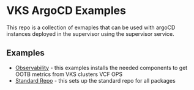 # VKS ArgoCD Examples

This repo is a collection of exmaples that can be used with argoCD instances deployed in the supervisor using the supervisor service.


## Examples

* [Observability](./observability/) -  this examples installs the needed components to get OOTB metrics from VKS clusters VCF OPS
* [Standard Repo](./vks-standard-repo/) -  this sets up the standard repo for all packages